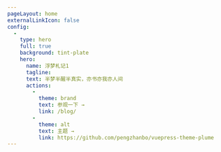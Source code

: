 ```yaml
---
pageLayout: home
externalLinkIcon: false
config:
  -
    type: hero
    full: true
    background: tint-plate
    hero:
      name: 浮梦札记1
      tagline: 
      text: 半梦半醒半真实，亦书亦我亦人间
      actions:
        -
          theme: brand
          text: 参观一下 →
          link: /blog/
        -
          theme: alt
          text: 主题 →
          link: https://github.com/pengzhanbo/vuepress-theme-plume
---
```

